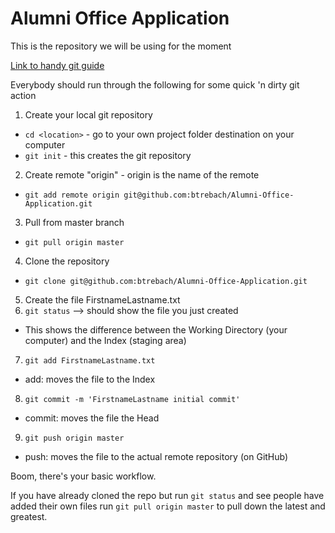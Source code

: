 Alumni Office Application
=======
This is the repository we will be using for the moment

[Link to handy git guide](http://rogerdudler.github.io/git-guide/)

Everybody should run through the following for some quick 'n dirty git action

1. Create your local git repository
  - `cd <location>` - go to your own project folder destination on your computer
  - `git init` - this creates the git repository
2. Create remote "origin" - origin is the name of the remote
  - `git add remote origin git@github.com:btrebach/Alumni-Office-Application.git`
3. Pull from master branch
  - `git pull origin master`
4. Clone the repository
  - `git clone git@github.com:btrebach/Alumni-Office-Application.git`
5. Create the file FirstnameLastname.txt
6. `git status` --> should show the file you just created
  - This shows the difference between the Working Directory (your computer) and the Index (staging area)
7. `git add FirstnameLastname.txt`
  - add: moves the file to the Index
8. `git commit -m 'FirstnameLastname initial commit'`
  - commit: moves the file the Head
9. `git push origin master`
  - push: moves the file to the actual remote repository (on GitHub)

Boom, there's your basic workflow.

If you have already cloned the repo but run `git status` and see people have added their own files run `git pull origin master` to pull down the latest and greatest.

